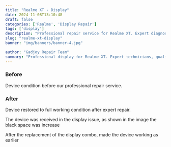 ```yaml
---
title: "Realme XT - Display"
date: 2024-11-08T13:10:48
draft: false
categories: ['Realme', 'Display Repair']
tags: ['display']
description: "Professional repair service for Realme XT. Expert diagnosis and quality repairs in Bangalore."
slug: "realme-xt-display"
banner: "img/banners/banner-4.jpg"

author: "Gadjoy Repair Team"
summary: "Professional display for Realme XT. Expert technicians, quality parts, warranty included."
---
```


### Before

Device condition before our professional repair service.

### After

Device restored to full working condition after expert repair.

The device was received in the display issue, as shown in the image the black space was increase

After the replacement of the display combo, made the device working as earlier